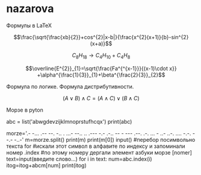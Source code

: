 # nazarova
Формулы в LaTeX


$$\frac{\sqrt{\frac{xb}{2}}+cos^{2}|x-b|}{\frac{x^{2}(x+1)}{b}-sin^{2}(x+a)}$$


$$C_{8}H_{18}\to C_{4}H_{10}+C_{4}H_{8}$$


$$\overline{E^{2}}_{1}=\sqrt{\frac{Fa^{^{x-1}}}{(x-1)\cdot x}} +\alpha^{\frac{1}{3}}_{1}+\beta^{\frac{2}{3}}_{2}$$


Формула по логике. Формула дистрибутивности.


$$\left(A \vee  B\right)\wedge C=\left( A\wedge C \right)\vee \left( B\wedge C \right)$$



Морзе в pyton 

abc = list('abwgdevzijklmnoprstufhcqx')
print(abc)

morze='.- -... .-- --. -.. . ...- --.. .. .--- -.- .-.. -- - --- .--. .-. ... - ..- ..-. .... -.-. --.- -..-'
m=morze.split()
print(m)
print(m[0])
input()
#перебор посимвольно текста for
#искали этот символ в алфавите по индексу и запоминали номер .index
#по этому номеру дергали элемент азбуки морзе [nomer]
text=input(введите слово...)
for i in text:
    num=abc.index(i)
    itog=itog+abcm[num]
print(itog)

